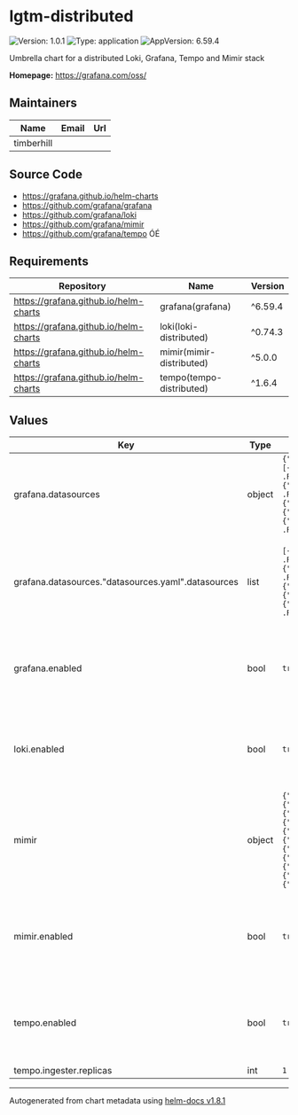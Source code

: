 # lgtm-distributed

![Version: 1.0.1](https://img.shields.io/badge/Version-1.0.1-informational?style=flat-square) ![Type: application](https://img.shields.io/badge/Type-application-informational?style=flat-square) ![AppVersion: 6.59.4](https://img.shields.io/badge/AppVersion-6.59.4-informational?style=flat-square)

Umbrella chart for a distributed Loki, Grafana, Tempo and Mimir stack

**Homepage:** <https://grafana.com/oss/>

## Maintainers

| Name | Email | Url |
| ---- | ------ | --- |
| timberhill |  |  |

## Source Code

* <https://grafana.github.io/helm-charts>
* <https://github.com/grafana/grafana>
* <https://github.com/grafana/loki>
* <https://github.com/grafana/mimir>
* <https://github.com/grafana/tempo>
ÓÉ
## Requirements

| Repository | Name | Version |
|------------|------|---------|
| https://grafana.github.io/helm-charts | grafana(grafana) | ^6.59.4 |
| https://grafana.github.io/helm-charts | loki(loki-distributed) | ^0.74.3 |
| https://grafana.github.io/helm-charts | mimir(mimir-distributed) | ^5.0.0 |
| https://grafana.github.io/helm-charts | tempo(tempo-distributed) | ^1.6.4 |

## Values

| Key | Type | Default | Description |
|-----|------|---------|-------------|
| grafana.datasources | object | `{"datasources.yaml":{"apiVersion":1,"datasources":[{"isDefault":false,"name":"Loki","type":"loki","uid":"loki","url":"http://{{ .Release.Name }}-loki-gateway"},{"isDefault":true,"name":"Mimir","type":"prometheus","uid":"prom","url":"http://{{ .Release.Name }}-mimir-nginx/prometheus"},{"isDefault":false,"jsonData":{"lokiSearch":{"datasourceUid":"loki"},"serviceMap":{"datasourceUid":"prom"},"tracesToLogsV2":{"datasourceUid":"loki"},"tracesToMetrics":{"datasourceUid":"prom"}},"name":"Tempo","type":"tempo","uid":"tempo","url":"http://{{ .Release.Name }}-tempo-query-frontend:3100"}]}}` | Grafana data sources config. Connects to all three by default |
| grafana.datasources."datasources.yaml".datasources | list | `[{"isDefault":false,"name":"Loki","type":"loki","uid":"loki","url":"http://{{ .Release.Name }}-loki-gateway"},{"isDefault":true,"name":"Mimir","type":"prometheus","uid":"prom","url":"http://{{ .Release.Name }}-mimir-nginx/prometheus"},{"isDefault":false,"jsonData":{"lokiSearch":{"datasourceUid":"loki"},"serviceMap":{"datasourceUid":"prom"},"tracesToLogsV2":{"datasourceUid":"loki"},"tracesToMetrics":{"datasourceUid":"prom"}},"name":"Tempo","type":"tempo","uid":"tempo","url":"http://{{ .Release.Name }}-tempo-query-frontend:3100"}]` | Datasources linked to the Grafana instance. Override if you disable any components. |
| grafana.enabled | bool | `true` | Deploy Grafana if enabled. See [upstream readme](https://github.com/grafana/helm-charts/tree/main/charts/grafana#configuration) for full values reference. |
| loki.enabled | bool | `true` | Deploy Loki if enabled. See [upstream readme](https://github.com/grafana/helm-charts/tree/main/charts/loki-distributed#values) for full values reference. |
| mimir | object | `{"alertmanager":{"resources":{"requests":{"cpu":"20m"}}},"compactor":{"resources":{"requests":{"cpu":"20m"}}},"distributor":{"resources":{"requests":{"cpu":"20m"}}},"enabled":true,"ingester":{"replicas":2,"resources":{"requests":{"cpu":"20m"}},"zoneAwareReplication":{"enabled":false}},"minio":{"resources":{"requests":{"cpu":"20m"}}},"overrides_exporter":{"resources":{"requests":{"cpu":"20m"}}},"querier":{"replicas":1,"resources":{"requests":{"cpu":"20m"}}},"query_frontend":{"resources":{"requests":{"cpu":"20m"}}},"query_scheduler":{"replicas":1,"resources":{"requests":{"cpu":"20m"}}},"rollout_operator":{"resources":{"requests":{"cpu":"20m"}}},"ruler":{"resources":{"requests":{"cpu":"20m"}}},"store_gateway":{"resources":{"requests":{"cpu":"20m"}},"zoneAwareReplication":{"enabled":false}}}` | Mimir chart values. Resources are set to a minimum by default. |
| mimir.enabled | bool | `true` | Deploy Mimir if enabled. See [upstream values.yaml](https://github.com/grafana/mimir/blob/main/operations/helm/charts/mimir-distributed/values.yaml) for full values reference. |
| tempo.enabled | bool | `true` | Deploy Tempo if enabled.  See [upstream readme](https://github.com/grafana/helm-charts/blob/main/charts/tempo-distributed/README.md#values) for full values reference. |
| tempo.ingester.replicas | int | `1` |  |

----------------------------------------------
Autogenerated from chart metadata using [helm-docs v1.8.1](https://github.com/norwoodj/helm-docs/releases/v1.8.1)
